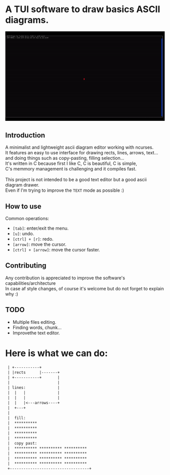 # A TUI software to draw basics ASCII diagrams.
![alt text](showcase.gif)

## Introduction

A minimalist and lightweight ascii diagram editor working with ncurses.<br>
It features an easy to use interface for drawing rects, lines, arrows, text...<br>
and doing things such as copy-pasting, filling selection...<br>
It's written in C because first I like C, C is beautiful, C is simple,<br>
C's memmory management is challenging and it compiles fast.<br>
<br>
This project is not intended to be a good text editor but a good ascii diagram drawer.<br>
Even if I'm trying to improve the `TEXT` mode as possible :)<br>

## How to use

Common operations:
* `[tab]`: enter/exit the menu.
* `[u]`: undo.
* `[ctrl] + [r]`: redo.
* `[arrow]`: move the cursor.
* `[ctrl] + [arrow]`: move the cursor faster.

## Contributing

Any contribution is appreciated to improve the software's capabilities/architecture<br>
In case af style changes, of course it's welcome but do not forget to explain why :)<br>

## TODO

* Multiple files editing.
* Finding words, chunk...
* Improvethe text editor.

# Here is what we can do:

```
 | +-----------+
 | |rects      |-------+
 | +-----------+       |
 |                     |
 | lines:              |
 |  |   |              |
 |  |   |              |
 |  |   |<---arrows----+
 |  +---+
 |
 |  fill:
 |  **********
 |  **********
 |  **********
 |  **********
 |  copy past:
 |  ********** ********** **********
 |  ********** ********** **********
 |  ********** ********** **********
 |  ********** ********** **********
 +-----------------------------------+
 ```
